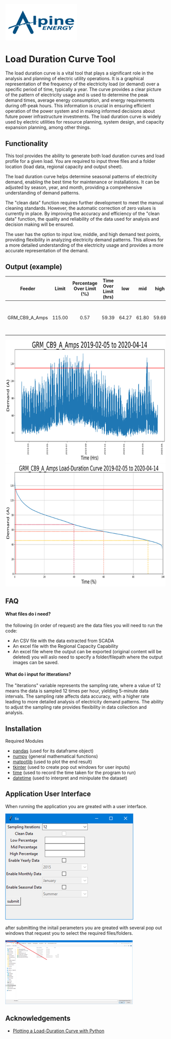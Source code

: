 
<img src="Source/Logo.jpg"  width="225" height="112.5">


# Load Duration Curve Tool

The load duration curve is a vital tool that plays a significant role in the analysis and planning of electric utility operations. It is a graphical representation of the frequency of the electricity load (or demand) over a specific period of time, typically a year. The curve provides a clear picture of the pattern of electricity usage and is used to determine the peak demand times, average energy consumption, and energy requirements during off-peak hours. This information is crucial in ensuring efficient operation of the power system and in making informed decisions about future power infrastructure investments. The load duration curve is widely used by electric utilities for resource planning, system design, and capacity expansion planning, among other things.

## Functionality 

This tool provides the ability to generate both load duration curves and load profile for a given load. You are required to input three files and a folder location (load data, regional capacity and output sheet). 

The load duration curve helps determine seasonal patterns of electricity demand, enabling the best time for maintenance or installations. It can be adjusted by season, year, and month, providing a comprehensive understanding of demand patterns. 

The "clean data" function requires further development to meet the manual cleaning standards. However, the automatic correction of zero values is currently in place. By improving the accuracy and efficiency of the "clean data" function, the quality and reliability of the data used for analysis and decision making will be ensured.

The user has the option to input low, middle, and high demand test points, providing flexibility in analyzing electricity demand patterns. This allows for a more detailed understanding of the electricity usage and provides a more accurate representation of the demand.

## Output (example)

|     Feeder     |  Limit | Percentage Over   Limit (%) | Time Over Limit   (hrs) |  low  |  mid  |  high |   Max  |  Min  |                                     Dates Over Limit                                    | Magnitude over   limit |
|:--------------:|:------:|:---------------------------:|:-----------------------:|:-----:|:-----:|:-----:|:------:|:-----:|:---------------------------------------------------------------------------------------:|:----------------------:|
| GRM_CB9_A_Amps | 115.00 | 0.57                        | 59.39                   | 64.27 | 61.80 | 59.69 | 131.62 | 34.84 | ['August 2019', 'September 2019', 'March 2020'] | 16.62                  |

<img src="Source/example_load_profile.png"  width="800" height="385">

<img src="Source/example_load-duration_curve.png"  width="800" height="385">

## FAQ

#### What files do i need?

the following (in order of request) are the data files you will need to run the code:
- An CSV file with the data extracted from SCADA
- An excel file with the Regional Capacity Capability
- An excel file where the output can be exported (original content will be deleted)
you will aslo need to specify a folder/filepath where the output images can be saved.

#### What do i input for itterations?

The "iterations" variable represents the sampling rate, where a value of 12 means the data is sampled 12 times per hour, yielding 5-minute data intervals. The sampling rate affects data accuracy, with a higher rate leading to more detailed analysis of electricity demand patterns. The ability to adjust the sampling rate provides flexibility in data collection and analysis.
## Installation

Required Modules
-  [pandas](http://pandas.pydata.org/) (used for its dataframe object) 
-  [numpy](http://numpy.org) (general mathematical functions)
-  [matpotlib](http://matplotlib.org/) (used to plot the end result) 
-  [tkinter](https://docs.python.org/3/library/tkinter.html#module-tkinter) (used to create pop out windows for user inputs)
-  [time](https://docs.python.org/3/library/time.html) (used to record the time taken for the program to run)
-  [datetime](https://docs.python.org/3/library/datetime.html) (used to interpret and minipulate the dataset)

## Application User Interface

When running the application you are greated with a user interface.

![App Screenshot](Source/UI.PNG)

after submitting the initail perameters you are greated with several pop out windows that request you to select the required files/folders.

<img src="Source/interface.PNG"  width="400" height="200">

## Acknowledgements

 - [Plotting a Load-Duration Curve with Python](https://blog.finxter.com/plotting-a-load-duration-curve-with-python/)
